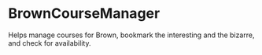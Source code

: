 # BrownCourseManager
Helps manage courses for Brown, bookmark the interesting and the bizarre, and check for availability.
